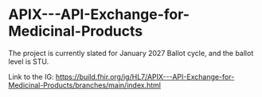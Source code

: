 # APIX---API-Exchange-for-Medicinal-Products
The project is currently slated for January 2027 Ballot cycle, and the ballot level is STU.

Link to the IG: https://build.fhir.org/ig/HL7/APIX---API-Exchange-for-Medicinal-Products/branches/main/index.html
